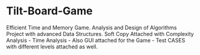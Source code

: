 # Tilt-Board-Game
Efficient Time and Memory Game. Analysis and Design of Algorithms Project with advanced Data Structures.
Soft Copy Attached with Complexity Analysis - Time Analysis - Also GUI attached for the Game - Test CASES with different levels attached as well.
